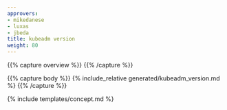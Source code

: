 ```yaml
---
approvers:
- mikedanese
- luxas
- jbeda
title: kubeadm version 
weight: 80
---
```

{{% capture overview %}}
{{% /capture %}}

{{% capture body %}}
{% include_relative generated/kubeadm_version.md %}
{{% /capture %}}

{% include templates/concept.md %}
